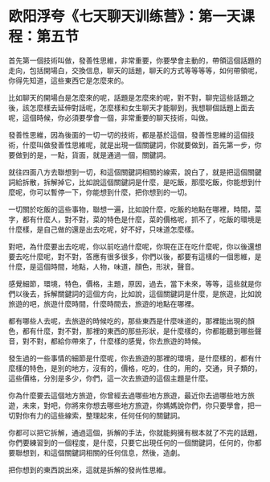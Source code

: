 # 欧阳浮夸《七天聊天训练营》：第一天课程：第五节

首先第一個技術叫做，發善性思維，非常重要，你要學會主動的，帶領這個話題的走向，包括開場白，交換信息，聊天的話題，聊天的方式等等等等，如何帶領呢，你得先知道，這些東西它是怎麼來的。

比如聊天的開場白是怎麼來的呢，話題是怎麼來的呢，對不對，聊完這些話題之後，該怎麼樣去延伸對話呢，怎麼樣和女生聊天才能聊到，我想聊個話題上面去呢，這個時候，你必須要學會一個，非常重要的聊天技術，叫做。

發善性思維，因為後面的一切一切的技術，都是基於這個，發善性思維的這個技術，什麼叫做發善性思維呢，就是出現一個關鍵詞，你就要做到，首先第一步，你要做到的是，一點，貨面，就是通過一個，關鍵詞。

就往四面八方去聯想到一切，和這個關鍵詞相關的線索，說白了，就是把這個關鍵詞給拆散，拆解掉它，比如說這個關鍵詞是什麼，是吃飯，那麼吃飯，你能想到什麼呢，你可以暫停一下，你能想到什麼，把你想到的一切。

一切關於吃飯的這些事物，聯想一遍，比如說什麼，吃飯的地點在哪裡，時間，菜字，都有什麼人，對不對，菜的特色是什麼，菜的價格呢，抓不了，吃飯的環境是什麼樣，是自己做的還是出去吃呢，好不好，只味道怎麼樣。

對吧，為什麼要出去吃呢，你以前吃過什麼呢，你現在正在吃什麼呢，你以後還想要去吃什麼呢，對不對，答應有很多很多，你們以後，都要有這樣的一個思維，是什麼，是這個時間，地點，人物，味道，顏色，形狀，聲音。

感覺細節，環境，特色，價格，主題，原因，過去，當下未來，等等，這些就是你們以後去，拆解關鍵詞的這個方向，比如說，這個關鍵詞是什麼，是旅遊，比如說旅遊的吧，旅遊什麼時間，什麼時間去，旅遊的地點在哪裡。

都有哪些人去呢，去旅遊的時候吃的，那些東西是什麼味道的，那裡能出現的顏色，都有什麼，對不對，那裡的東西的那些形狀，是什麼樣的，你都能聽到哪些聲音，對不對，都給你帶來了，什麼樣的感覺，你去旅遊的時候。

發生過的一些事情的細節是什麼呢，你去旅遊的那裡的環境，是什麼樣的，都有什麼樣的特色，是別的地方，沒有的，價格，吃的，住的，用的，交通，貝子類的，這些價格，分別是多少，你們，這一次去旅遊的這個主題是什麼。

你為什麼要去這個地方旅遊，你曾經去過哪些地方旅遊，最近你去過哪些地方旅遊，未來，對吧，你將來你想去哪些地方旅遊，你媽媽說你們，你只要學會，把一切對你有力的這些線索，整理起來，任何任何的關鍵詞。

你都可以把它拆解，通過這個，拆解的手法，你就能夠擁有根本就了不完的話題，你們要練習到的一個程度，是什麼，只要它出現任何的一個關鍵詞，任何的，你都要聯想到，和這個關鍵詞相關的任何信息，然後，造劇。

把你想到的東西說出來，這就是拆解的發尚性思維。